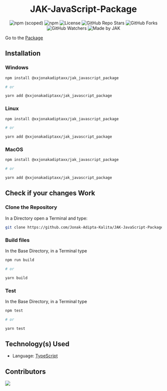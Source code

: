 <div align=center>

# JAK-JavaScript-Package

![npm (scoped)](https://img.shields.io/npm/v/@xxjonakadiptaxx/jak_javascript_package?style=for-the-badge)
![npm](https://img.shields.io/npm/dw/@xxjonakadiptaxx/jak_javascript_package?style=for-the-badge)
![License](https://img.shields.io/github/license/Jonak-Adipta-Kalita/JAK-JavaScript-Package?style=for-the-badge)
![GitHub Repo Stars](https://img.shields.io/github/stars/Jonak-Adipta-Kalita/JAK-JavaScript-Package?style=for-the-badge)
![GitHub Forks](https://img.shields.io/github/forks/Jonak-Adipta-Kalita/JAK-JavaScript-Package?style=for-the-badge)
![GitHub Watchers](https://img.shields.io/github/watchers/Jonak-Adipta-Kalita/JAK-JavaScript-Package?style=for-the-badge)
![Made by JAK](https://img.shields.io/badge/BeastNight%20TV-Made%20by%20JAK-blue?style=for-the-badge)

</div>

Go to the [Package](https://www.npmjs.com/package/@xxjonakadiptaxx/jak_javascript_package)

## Installation

### Windows

```bash
npm install @xxjonakadiptaxx/jak_javascript_package

# or

yarn add @xxjonakadiptaxx/jak_javascript_package
```

### Linux

```bash
npm install @xxjonakadiptaxx/jak_javascript_package

# or

yarn add @xxjonakadiptaxx/jak_javascript_package
```

### MacOS

```bash
npm install @xxjonakadiptaxx/jak_javascript_package

# or

yarn add @xxjonakadiptaxx/jak_javascript_package
```

## Check if your changes Work

### Clone the Repository

In a Directory open a Terminal and type:

```bash
git clone https://github.com/Jonak-Adipta-Kalita/JAK-JavaScript-Package.git
```

### Build files

In the Base Directory, in a Terminal type

```bash
npm run build

# or

yarn build
```

### Test

In the Base Directory, in a Terminal type

```bash
npm test

# or

yarn test
```

## Technology(s) Used

-   Language: [TypeScript](https://www.typescriptlang.org/)

## Contributors

<a href = "https://github.com/Jonak-Adipta-Kalita/JAK-JavaScript-Package/graphs/contributors">
	<img src = "https://contrib.rocks/image?repo=Jonak-Adipta-Kalita/JAK-JavaScript-Package" />
</a>

